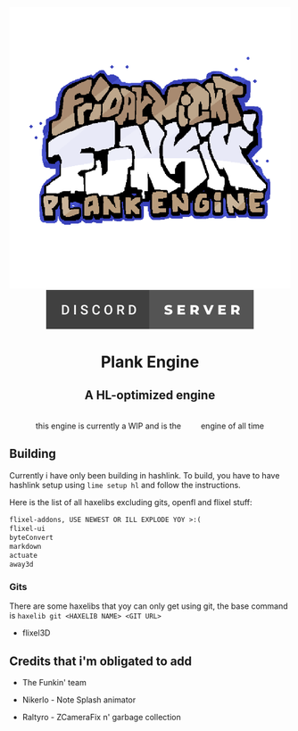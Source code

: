 <div align="center">

![logo](logoAnimated.gif)
</br>
[![forthebadge](discord.svg)](https://discord.gg/VwXk2Pdamb)
# Plank Engine
## A HL-optimized engine
<br/>
this engine is currently a WIP and is the &nbsp;&nbsp;&nbsp;&nbsp;&nbsp;&nbsp;&nbsp; engine of all time
</div>

## Building
Currently i have only been building in hashlink. To build, you have to have hashlink setup using `lime setup hl` and follow the instructions.

Here is the list of all haxelibs excluding gits, openfl and flixel stuff:
```
flixel-addons, USE NEWEST OR ILL EXPLODE YOY >:(
flixel-ui
byteConvert
markdown
actuate
away3d
```
### Gits
There are some haxelibs that yoy can only get using git, the base command is `haxelib git <HAXELIB NAME> <GIT URL>`
- flixel3D 

## Credits that i'm obligated to add
- The Funkin' team

- Nikerlo - Note Splash animator
- Raltyro - ZCameraFix n' garbage collection
